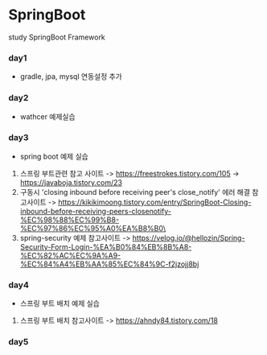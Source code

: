 # SpringBoot
study SpringBoot Framework

### day1
 - gradle, jpa, mysql 연동설정 추가

### day2
 - wathcer 예제실습

### day3
  - spring boot 예제 실습
   1. 스프링 부트관련 참고 사이트
      -> https://freestrokes.tistory.com/105
      -> https://javaboja.tistory.com/23
   2. 구동시 'closing inbound before receiving peer's close_notify' 에러 해결 참고사이트
      -> https://kikikimoong.tistory.com/entry/SpringBoot-Closing-inbound-before-receiving-peers-closenotify-%EC%98%88%EC%99%B8-%EC%97%86%EC%95%A0%EA%B8%B0\
   3. spring-security 예제 참고사이트
      -> https://velog.io/@hellozin/Spring-Security-Form-Login-%EA%B0%84%EB%8B%A8-%EC%82%AC%EC%9A%A9-%EC%84%A4%EB%AA%85%EC%84%9C-f2jzojj8bj
      
### day4
  - 스프링 부트 배치 예제 실습
   1. 스프링 부트 배치 참고사이트
      -> https://ahndy84.tistory.com/18
      
### day5
